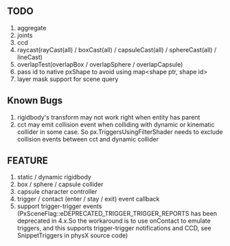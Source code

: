 ## TODO
  1. aggregate
  2. joints
  3. ccd
  4. raycast(rayCast(all) / boxCast(all) / capsuleCast(all) / sphereCast(all) / lineCast)
  5. overlapTest(overlapBox / overlapSphere / overlapCapsule)
  6. pass id to native pxShape to avoid using map<shape ptr, shape id>
  7. layer mask support for scene query
## Known Bugs
  1. rigidbody's transform may not work right when entity has parent
  2. cct may emit collision event when colliding with dynamic or kinematic collider in some case. So px.TriggersUsingFilterShader needs to exclude collision events between cct and dynamic collider
## FEATURE
  1. static / dynamic rigidbody
  2. box / sphere / capsule collider
  3. capsule character controller
  4. trigger / contact (enter / stay / exit) event callback
  5. support trigger-trigger events (PxSceneFlag::eDEPRECATED_TRIGGER_TRIGGER_REPORTS has been deprecated in 4.x.So the workaround is to use onContact to emulate triggers, and this supports trigger-trigger notifications and CCD, see SnippetTriggers in physX source code)
